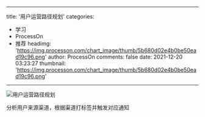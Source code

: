 
---
title: '用户运营路径规划'
categories: 
 - 学习
 - ProcessOn
 - 推荐
headimg: 'https://img.processon.com/chart_image/thumb/5b680d02e4b0be50ead19c96.png'
author: ProcessOn
comments: false
date: 2021-12-20 03:23:27
thumbnail: 'https://img.processon.com/chart_image/thumb/5b680d02e4b0be50ead19c96.png'
---

<div>   
<img class="thumb" alt="用户运营路径规划" src="https://img.processon.com/chart_image/thumb/5b680d02e4b0be50ead19c96.png" referrerpolicy="no-referrer">
<p>分析用户来源渠道，根据渠道打标签并触发对应通知</p>  
</div>
            